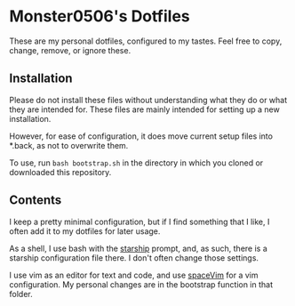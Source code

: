 # Monster0506's Dotfiles

These are my personal dotfiles, configured to my tastes.
Feel free to copy, change, remove, or ignore these. 

## Installation

Please do not install these files without understanding what they do or 
what they are intended for. These files are mainly intended for setting up
a new installation. 

However, for ease of configuration, it does move current setup
files into \*.back, as not to overwrite them. 

To use, run `bash bootstrap.sh` in the directory in which you cloned 
or downloaded this repository.

## Contents

I keep a pretty minimal configuration, but if I find something that I like, I
often add it to my dotfiles for later usage.

As a shell, I use bash with the [starship](https://starship.rs) prompt, and,
as such, there is a starship configuration file there. I don't often change those settings.

I use vim as an editor for text and code, and use [spaceVim](https://spacevim.org) for
a vim configuration. My personal changes are in the bootstrap function in that folder.



